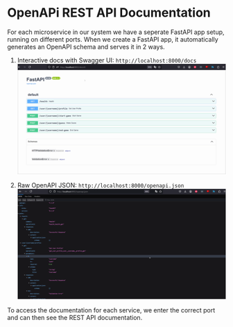 # OpenAPi REST API Documentation

For each microservice in our system we have a seperate FastAPI app setup, running on different ports. 
When we create a FastAPI app, it automatically generates an OpenAPI schema and serves it in 2 ways.

1. Interactive docs with Swagger UI:
`http://localhost:8000/docs`
![docs](gifs/OpenAPI_docs.gif)

3. Raw OpenAPI JSON:
`http://localhost:8000/openapi.json`
![json](gifs/OpenAPI_json.gif)

To access the documentation for each service, we enter the correct port and can then see the REST API documentation.

